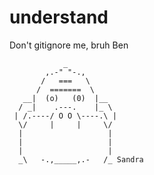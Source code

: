 # understand

Don't gitignore me, bruh Ben

                _
            ,.-" "-.,
           /   ===   \
          /  =======  \
       __|  (o)   (0)  |__
      / _|    .---.    |_ \
     | /.----/ O O \----.\ |
      \/     |     |     \/
      |                   |
      |                   |
      |                   |
      _\   -.,_____,.-   /_ Sandra
